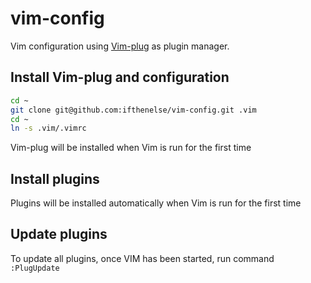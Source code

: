 # vim-config
Vim configuration using [Vim-plug](https://github.com/junegunn/vim-plug) as plugin manager.

## Install Vim-plug and configuration
```zsh
cd ~
git clone git@github.com:ifthenelse/vim-config.git .vim
cd ~
ln -s .vim/.vimrc
```

Vim-plug will be installed when Vim is run for the first time

## Install plugins
Plugins will be installed automatically when Vim is run for the first time

## Update plugins
To update all plugins, once VIM has been started, run command `:PlugUpdate`
